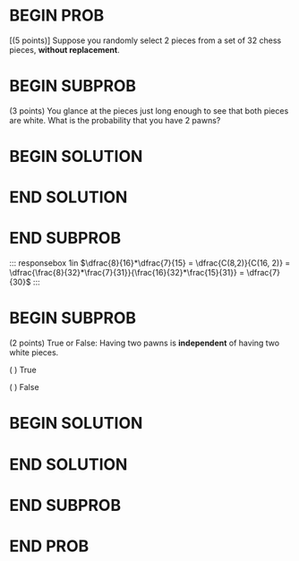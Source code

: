 # BEGIN PROB

\[(5 points)\] Suppose you randomly select 2 pieces from a set of 32
chess pieces, **without replacement**.

# BEGIN SUBPROB

(3 points) You glance at the pieces just long enough to see that both
pieces are white. What is the probability that you have 2 pawns?

# BEGIN SOLUTION

# END SOLUTION

# END SUBPROB

::: responsebox
1in
$\dfrac{8}{16}*\dfrac{7}{15} = \dfrac{C(8,2)}{C(16, 2)} = \dfrac{\frac{8}{32}*\frac{7}{31}}{\frac{16}{32}*\frac{15}{31}} = \dfrac{7}{30}$
:::

# BEGIN SUBPROB

(2 points) True or False: Having two pawns is **independent** of having
two white pieces.

( ) True

( ) False

# BEGIN SOLUTION

# END SOLUTION

# END SUBPROB

# END PROB